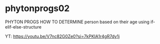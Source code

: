 # phytonprogs02
PHYTON PROGS HOW TO DETERMINE person based on their age using if-elif-else-structure

YT: https://youtu.be/V7nc82G0Ze0?si=7kPKIA1r4gR7dy1j
